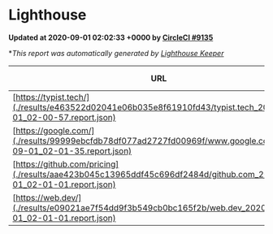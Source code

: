 
# Lighthouse

**Updated at 2020-09-01 02:02:33 +0000 by [CircleCI #9135](https://circleci.com/gh/ItinerisLtd/lighthouse-keeper-example/9135)**

**This report was automatically generated by [Lighthouse Keeper](https://github.com/itinerisltd/lighthouse-keeper)*

| URL | Performance | Accessibility | Best Practices | SEO | PWA | Updated At |
| --- | --- | --- | --- | --- | --- | --- |
| [https://typist.tech/](./results/e463522d02041e06b035e8f61910fd43/typist.tech_2020-09-01_02-00-57.report.json) | 0.85 | 0.92 | 0.93 | 0.99 | 0.57 | 2020-09-01T02:00:57.789Z |
| [https://google.com/](./results/99999ebcfdb78df077ad2727fd00969f/www.google.com_2020-09-01_02-01-35.report.json) | 0.75 | 0.9 | 0.93 | 0.85 | 0.54 | 2020-09-01T02:01:35.093Z |
| [https://github.com/pricing](./results/aae423b045c13965ddf45c696df2484d/github.com_2020-09-01_02-01-01.report.json) | 0.57 | 0.96 | 0.93 | 0.92 | 0.54 | 2020-09-01T02:01:01.427Z |
| [https://web.dev/](./results/e09021ae7f54dd9f3b549cb0bc165f2b/web.dev_2020-09-01_02-01-01.report.json) | 0.87 | 1 | 0.93 | 0.99 | 0.96 | 2020-09-01T02:01:01.322Z |
